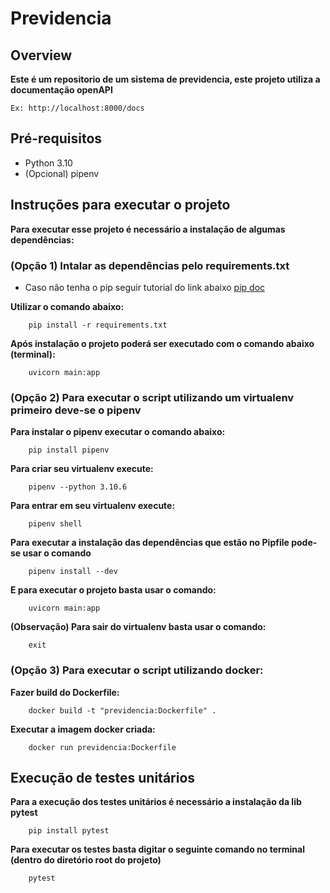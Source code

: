 # Previdencia

## Overview

**Este é um repositorio de um sistema de previdencia, este projeto utiliza a documentação openAPI**

    Ex: http://localhost:8000/docs

## Pré-requisitos
- Python 3.10 
- (Opcional) pipenv

## Instruções para executar o projeto
**Para executar esse projeto é necessário a instalação de algumas dependências:**

### (Opção 1) Intalar as dependências pelo requirements.txt
- Caso não tenha o pip seguir tutorial do link abaixo
    [pip doc](https://pip.pypa.io/en/stable/installation/)

**Utilizar o comando abaixo:**
        
        pip install -r requirements.txt

**Após instalação o projeto poderá ser executado com o comando abaixo (terminal):**

        uvicorn main:app

### (Opção 2) Para executar o script utilizando um virtualenv primeiro deve-se o pipenv


**Para instalar o pipenv executar o comando abaixo:**
        
        pip install pipenv

**Para criar seu virtualenv execute:**
        
        pipenv --python 3.10.6

**Para entrar em seu virtualenv execute:**
        
        pipenv shell

**Para executar a instalação das dependências que estão no Pipfile pode-se usar o comando**

        pipenv install --dev

**E para executar o projeto basta usar o comando:**

        uvicorn main:app

**(Observação) Para sair do virtualenv basta usar o comando:**

        exit

### (Opção 3) Para executar o script utilizando docker:


**Fazer build do Dockerfile:**
        
        docker build -t "previdencia:Dockerfile" . 

**Executar a imagem docker criada:**

        docker run previdencia:Dockerfile


## Execução de testes unitários

**Para a execução dos testes unitários é necessário a instalação da lib pytest**

        pip install pytest

**Para executar os testes basta digitar o seguinte comando no terminal (dentro do diretório root do projeto)**
        
        pytest